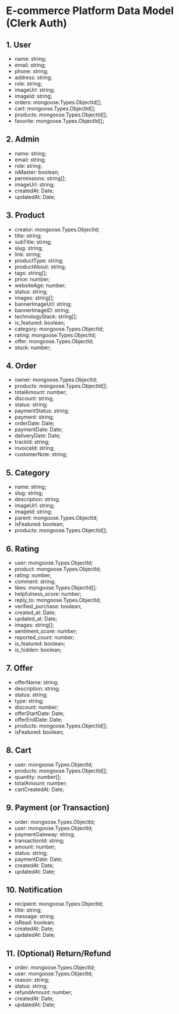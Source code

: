 # E-commerce Platform Data Model (Clerk Auth)

## 1. User
- name: string;
- email: string;
- phone: string;
- address: string;
- role: string;
- imageUrl: string;
- imageId: string;
- orders: mongoose.Types.ObjectId[];
- cart: mongoose.Types.ObjectId[];
- products: mongoose.Types.ObjectId[];
- favorite: mongoose.Types.ObjectId[];

## 2. Admin
- name: string;
- email: string;
- role: string;            
- isMaster: boolean;        
- permissions: string[];   
- imageUrl: string;
- createdAt: Date;
- updatedAt: Date;

## 3. Product
- creator: mongoose.Types.ObjectId;
- title: string;
- subTitle: string;
- slug: string;
- link: string;
- productType: string;
- productAbout: string;
- tags: string[];
- price: number;
- websiteAge: number;
- status: string;
- images: string[];
- bannerImageUrl: string;
- bannerImageID: string;
- technologyStack: string[];
- is_featured: boolean;
- category: mongoose.Types.ObjectId;
- rating: mongoose.Types.ObjectId;
- offer: mongoose.Types.ObjectId;
- stock: number;

## 4. Order
- owner: mongoose.Types.ObjectId;
- products: mongoose.Types.ObjectId[];
- totalAmount: number;
- discount: string;
- status: string;
- paymentStatus: string;
- payment: string;
- orderDate: Date;
- paymentDate: Date;
- deliveryDate: Date;
- trackId: string;
- invoiceId: string;
- customerNote: string;

## 5. Category
- name: string;
- slug: string;
- description: string;
- imageUrl: string;
- imageId: string;
- parent: mongoose.Types.ObjectId;
- isFeatured: boolean;
- products: mongoose.Types.ObjectId[];

## 6. Rating
- user: mongoose.Types.ObjectId;
- product: mongoose.Types.ObjectId;
- rating: number;
- comment: string;
- likes: mongoose.Types.ObjectId[];
- helpfulness_score: number;
- reply_to: mongoose.Types.ObjectId;
- verified_purchase: boolean;
- created_at: Date;
- updated_at: Date;
- images: string[];
- sentiment_score: number;
- reported_count: number;
- is_featured: boolean;
- is_hidden: boolean;

## 7. Offer
- offerName: string;
- description: string;
- status: string;
- type: string;
- discount: number;
- offerStartDate: Date;
- offerEndDate: Date;
- products: mongoose.Types.ObjectId[];
- isFeatured: boolean;

## 8. Cart
- user: mongoose.Types.ObjectId;
- products: mongoose.Types.ObjectId[];
- quantity: number[];
- totalAmount: number;
- cartCreatedAt: Date;

## 9. Payment (or Transaction)
- order: mongoose.Types.ObjectId;
- user: mongoose.Types.ObjectId;
- paymentGateway: string;
- transactionId: string;
- amount: number;
- status: string;
- paymentDate: Date;
- createdAt: Date;
- updatedAt: Date;

## 10. Notification
- recipient: mongoose.Types.ObjectId; 
- title: string;
- message: string;
- isRead: boolean;
- createdAt: Date;
- updatedAt: Date;

## 11. (Optional) Return/Refund
- order: mongoose.Types.ObjectId;
- user: mongoose.Types.ObjectId;
- reason: string;
- status: string;        
- refundAmount: number;
- createdAt: Date;
- updatedAt: Date;
